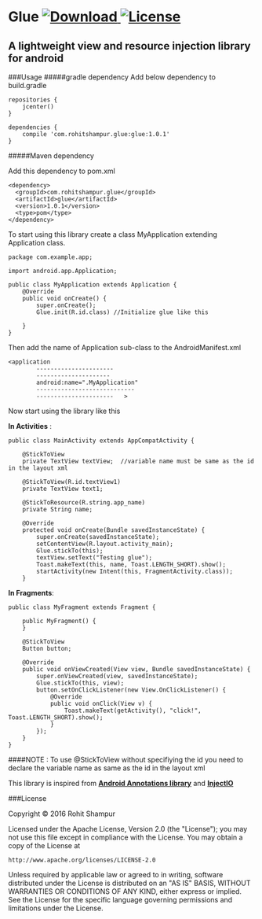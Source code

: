 # Glue  [ ![Download](https://api.bintray.com/packages/rohitshampur/maven/Glue/images/download.svg) ](https://bintray.com/rohitshampur/maven/Glue/_latestVersion) [![License](https://img.shields.io/hexpm/l/plug.svg)](http://www.apache.org/licenses/LICENSE-2.0)
## A lightweight view and resource injection library for android 


###Usage
#####gradle dependency
Add below dependency to build.gradle

```
repositories {
    jcenter()
}

dependencies {
    compile 'com.rohitshampur.glue:glue:1.0.1'
}
```

#####Maven dependency

Add this dependency to pom.xml
```
<dependency>
  <groupId>com.rohitshampur.glue</groupId>
  <artifactId>glue</artifactId>
  <version>1.0.1</version>
  <type>pom</type>
</dependency>
```

To start using this library create a class MyApplication extending Application class.

```
package com.example.app;

import android.app.Application;

public class MyApplication extends Application {
    @Override
    public void onCreate() {
        super.onCreate();
        Glue.init(R.id.class) //Initialize glue like this

    }
}
```
Then add the name of Application sub-class to the AndroidManifest.xml
```
<application
        ----------------------
        ---------------------
        android:name=".MyApplication"
        ----------------------------
        ----------------------   >
```

Now start using the library like this

**In Activities** :
```
public class MainActivity extends AppCompatActivity {

    @StickToView
    private TextView textView;  //variable name must be same as the id in the layout xml
    
    @StickToView(R.id.textView1)
    private TextView text1;

    @StickToResource(R.string.app_name)
    private String name;

    @Override
    protected void onCreate(Bundle savedInstanceState) {
        super.onCreate(savedInstanceState);
        setContentView(R.layout.activity_main);
        Glue.stickTo(this);
        textView.setText("Testing glue");
        Toast.makeText(this, name, Toast.LENGTH_SHORT).show();
        startActivity(new Intent(this, FragmentActivity.class));
    }

```
**In Fragments**:
```
public class MyFragment extends Fragment {

    public MyFragment() {
    }

    @StickToView
    Button button;

    @Override
    public void onViewCreated(View view, Bundle savedInstanceState) {
        super.onViewCreated(view, savedInstanceState);
        Glue.stickTo(this, view);
        button.setOnClickListener(new View.OnClickListener() {
            @Override
            public void onClick(View v) {
                Toast.makeText(getActivity(), "click!", Toast.LENGTH_SHORT).show();
            }
        });
    }
}
```
####NOTE : To use @StickToView without specifiying the id you need to declare the variable name as same as the id in the layout xml

This library is inspired from [**Android Annotations library**](https://android-arsenal.com/details/1/128) and 
[**InjectIO**](https://android-arsenal.com/details/1/2994)

###License

Copyright &copy; 2016 Rohit Shampur

Licensed under the Apache License, Version 2.0 (the "License");
you may not use this file except in compliance with the License.
You may obtain a copy of the License at

    http://www.apache.org/licenses/LICENSE-2.0

Unless required by applicable law or agreed to in writing, software
distributed under the License is distributed on an "AS IS" BASIS,
WITHOUT WARRANTIES OR CONDITIONS OF ANY KIND, either express or implied.
See the License for the specific language governing permissions and
limitations under the License.


